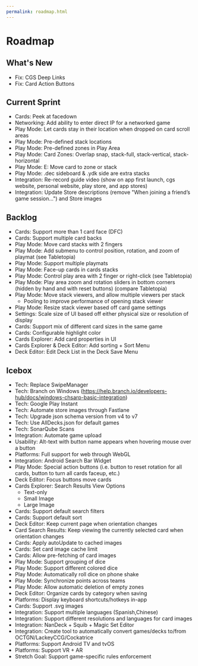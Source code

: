 ```yaml
---
permalink: roadmap.html
---
```


# Roadmap

## What's New
- Fix: CGS Deep Links
- Fix: Card Action Buttons

## Current Sprint
- Cards: Peek at facedown
- Networking: Add ability to enter direct IP for a networked game
- Play Mode: Let cards stay in their location when dropped on card scroll areas
- Play Mode: Pre-defined stack locations
- Play Mode: Pre-defined zones in Play Area
- Play Mode: Card Zones: Overlap snap, stack-full, stack-vertical, stack-horizontal
- Play Mode: E: Move card to zone or stack
- Play Mode: .dec sideboard & .ydk side are extra stacks
- Integration: Re-record guide video (show on app first launch, cgs website, personal website, play store, and app stores)
- Integration: Update Store descriptions (remove "When joining a friend’s game session...") and Store images

## Backlog
- Cards: Support more than 1 card face (DFC)
- Cards: Support multiple card backs
- Play Mode: Move card stacks with 2 fingers
- Play Mode: Add submenu to control position, rotation, and zoom of playmat (see Tabletopia)
- Play Mode: Support multiple playmats
- Play Mode: Face-up cards in cards stacks
- Play Mode: Control play area with 2 finger or right-click (see Tabletopia)
- Play Mode: Play area zoom and rotation sliders in bottom corners (hidden by hand and with reset buttons) (compare Tabletopia)
- Play Mode: Move stack viewers, and allow multiple viewers per stack
  - Pooling to improve performance of opening stack viewer
- Play Mode: Resize stack viewer based off card game settings
- Settings: Scale size of UI based off either physical size or resolution of display
- Cards: Support mix of different card sizes in the same game
- Cards: Configurable highlight color
- Cards Explorer: Add card properties in UI
- Cards Explorer & Deck Editor: Add sorting + Sort Menu
- Deck Editor: Edit Deck List in the Deck Save Menu

## Icebox
- Tech: Replace SwipeManager
- Tech: Branch on Windows (https://help.branch.io/developers-hub/docs/windows-chsarp-basic-integration)
- Tech: Google Play Instant
- Tech: Automate store images through Fastlane
- Tech: Upgrade json schema version from v4 to v7
- Tech: Use AllDecks.json for default games
- Tech: SonarQube Scans
- Integration: Automate game upload
- Usability: Alt-text with button name appears when hovering mouse over a button
- Platforms: Full support for web through WebGL
- Integration: Android Search Bar Widget
- Play Mode: Special action buttons (i.e. button to reset rotation for all cards, button to turn all cards faceup, etc.)
- Deck Editor: Focus buttons move cards
- Cards Explorer: Search Results View Options
  - Text-only
  - Small Image
  - Large Image
- Cards: Support default search filters
- Cards: Support default sort
- Deck Editor: Keep current page when orientation changes
- Card Search Results: Keep viewing the currently selected card when orientation changes
- Cards: Apply autoUpdate to cached images
- Cards: Set card image cache limit
- Cards: Allow pre-fetching of card images
- Play Mode: Support grouping of dice
- Play Mode: Support different colored dice
- Play Mode: Automatically roll dice on phone shake
- Play Mode: Synchronize points across teams
- Play Mode: Allow automatic deletion of empty zones
- Deck Editor: Organize cards by category when saving
- Platforms: Display keyboard shortcuts/hotkeys in-app
- Cards: Support .svg images
- Integration: Support multiple languages (Spanish,Chinese)
- Integration: Support different resolutions and languages for card images
- Integration: NanDeck + Squib + Magic Set Editor
- Integration: Create tool to automatically convert games/decks to/from OCTGN/LackeyCCG/Cockatrice
- Platforms: Support Android TV and tvOS
- Platforms: Support VR + AR
- Stretch Goal: Support game-specific rules enforcement
